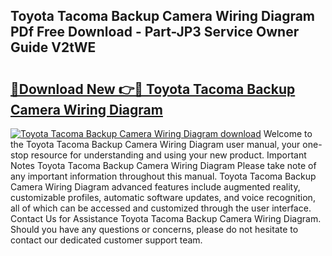## Toyota Tacoma Backup Camera Wiring Diagram PDf Free Download - Part-JP3 Service Owner Guide V2tWE

# <h2><a href="http://dfrlyd.blite.top/?on=Toyota+Tacoma+Backup+Camera+Wiring+Diagram">🔗Download New 👉🔴 Toyota Tacoma Backup Camera Wiring Diagram</a></h2>

[![Toyota Tacoma Backup Camera Wiring Diagram download](https://i.imgur.com/lujVjoI.png)](http://dfrlyd.blite.top/?on=Toyota+Tacoma+Backup+Camera+Wiring+Diagram)
Welcome to the Toyota Tacoma Backup Camera Wiring Diagram user manual, your one-stop resource for understanding and using your new product. Important Notes Toyota Tacoma Backup Camera Wiring Diagram Please take note of any important information throughout this manual. Toyota Tacoma Backup Camera Wiring Diagram advanced features include augmented reality, customizable profiles, automatic software updates, and voice recognition, all of which can be accessed and customized through the user interface. Contact Us for Assistance Toyota Tacoma Backup Camera Wiring Diagram. Should you have any questions or concerns, please do not hesitate to contact our dedicated customer support team.
